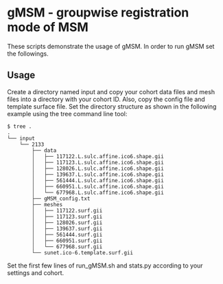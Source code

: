 # gMSM - groupwise registration mode of MSM

These scripts demonstrate the usage of gMSM. In order to run gMSM set the followings.

## Usage

Create a directory named input and copy your cohort data files and mesh files into a directory with your cohort ID. Also, copy the config file and template surface file.
Set the directory structure as shown in the following example using the tree command line tool:
```console
$ tree .
.
└── input
    └── 2133
        ├── data
        │   ├── 117122.L.sulc.affine.ico6.shape.gii
        │   ├── 117123.L.sulc.affine.ico6.shape.gii
        │   ├── 128026.L.sulc.affine.ico6.shape.gii
        │   ├── 139637.L.sulc.affine.ico6.shape.gii
        │   ├── 561444.L.sulc.affine.ico6.shape.gii
        │   ├── 660951.L.sulc.affine.ico6.shape.gii
        │   └── 677968.L.sulc.affine.ico6.shape.gii
        ├── gMSM_config.txt
        ├── meshes
        │   ├── 117122.surf.gii
        │   ├── 117123.surf.gii
        │   ├── 128026.surf.gii
        │   ├── 139637.surf.gii
        │   ├── 561444.surf.gii
        │   ├── 660951.surf.gii
        │   └── 677968.surf.gii
        └── sunet.ico-6.template.surf.gii
```

Set the first few lines of run_gMSM.sh and stats.py according to your settings and cohort.
